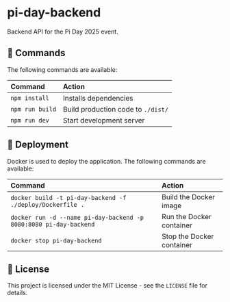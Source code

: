 # pi-day-backend

Backend API for the Pi Day 2025 event.

## 🧞 Commands

The following commands are available:

| Command                   | Action                                           |
| :------------------------ | :----------------------------------------------- |
| `npm install`             | Installs dependencies                            |
| `npm run build`           | Build production code to `./dist/`               |
| `npm run dev`             | Start development server                         |

## 🚀 Deployment

Docker is used to deploy the application. The following commands are available:

| Command                                                                | Action                                           |
| :--------------------------------------------------------------------- | :----------------------------------------------- |
| `docker build -t pi-day-backend -f ./deploy/Dockerfile .`              | Build the Docker image                           |
| `docker run -d --name pi-day-backend -p 8080:8080 pi-day-backend`      | Run the Docker container                         |
| `docker stop pi-day-backend`                                           | Stop the Docker container                        |


## 📝 License

This project is licensed under the MIT License - see the `LICENSE` file for details.
